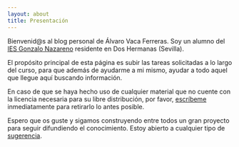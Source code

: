 ```yaml
---
layout: about
title: Presentación
---
```


Bienvenid@s al blog personal de Álvaro Vaca Ferreras. Soy un alumno del [IES Gonzalo Nazareno](http://www.gonzalonazareno.org/) residente en Dos Hermanas (Sevilla).

El propósito principal de esta página es subir las tareas solicitadas a lo largo del curso, para que además de ayudarme a mi mismo, ayudar a todo aquel que llegue aquí buscando información.

En caso de que se haya hecho uso de cualquier material que no cuente con la licencia necesaria para su libre distribución, por favor, [escríbeme](mailto:avacaferreras@gmail.com) inmediatamente para retirarlo lo antes posible.

Espero que os guste y sigamos construyendo entre todos un gran proyecto para seguir difundiendo el conocimiento. Estoy abierto a cualquier tipo de [sugerencia](mailto:avacaferreras@gmail.com).